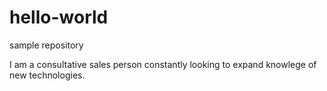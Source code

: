 # hello-world
sample repository

I am a consultative sales person constantly looking to expand knowlege of new technologies.
